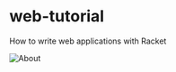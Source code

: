 # web-tutorial
How to write web applications with Racket

![About](https://i.imgur.com/ituNrxn.png)

